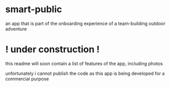 # smart-public
an app that is part of the onboarding experience of a team-building outdoor adventure

# ! under construction !

this readme will soon contain a list of features of the app, including photos 

unfortunately i cannot publish the code as this app is being developed for a commercial purpose
